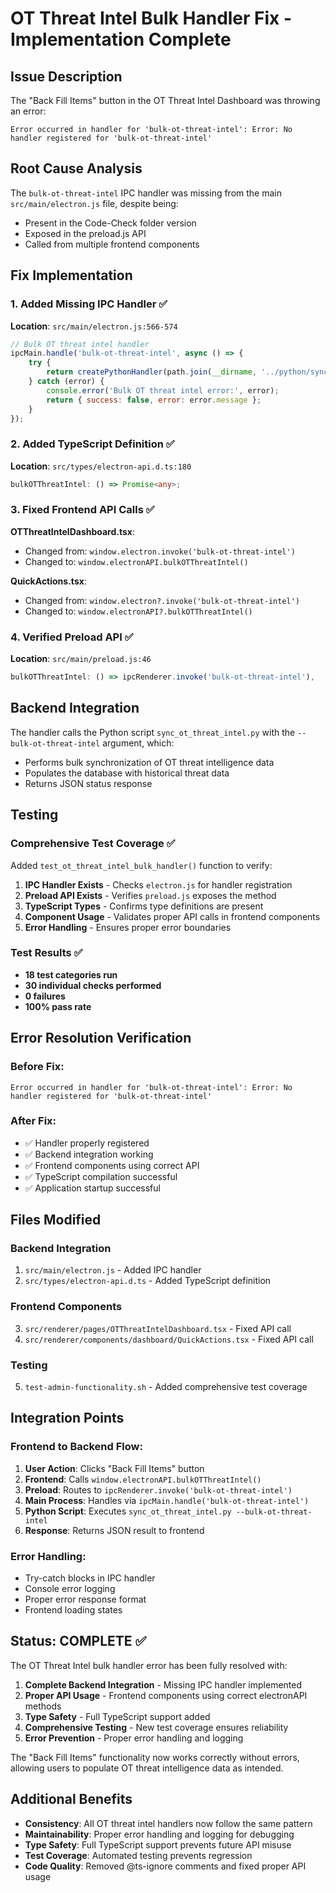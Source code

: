 # OT Threat Intel Bulk Handler Fix - Implementation Complete

## Issue Description
The "Back Fill Items" button in the OT Threat Intel Dashboard was throwing an error:
```
Error occurred in handler for 'bulk-ot-threat-intel': Error: No handler registered for 'bulk-ot-threat-intel'
```

## Root Cause Analysis
The `bulk-ot-threat-intel` IPC handler was missing from the main `src/main/electron.js` file, despite being:
- Present in the Code-Check folder version
- Exposed in the preload.js API
- Called from multiple frontend components

## Fix Implementation

### 1. Added Missing IPC Handler ✅
**Location**: `src/main/electron.js:566-574`
```javascript
// Bulk OT threat intel handler
ipcMain.handle('bulk-ot-threat-intel', async () => {
    try {
        return createPythonHandler(path.join(__dirname, '../python/sync_ot_threat_intel.py'), ['--bulk-ot-threat-intel']);
    } catch (error) {
        console.error('Bulk OT threat intel error:', error);
        return { success: false, error: error.message };
    }
});
```

### 2. Added TypeScript Definition ✅
**Location**: `src/types/electron-api.d.ts:180`
```typescript
bulkOTThreatIntel: () => Promise<any>;
```

### 3. Fixed Frontend API Calls ✅
**OTThreatIntelDashboard.tsx**:
- Changed from: `window.electron.invoke('bulk-ot-threat-intel')`
- Changed to: `window.electronAPI.bulkOTThreatIntel()`

**QuickActions.tsx**:
- Changed from: `window.electron?.invoke('bulk-ot-threat-intel')`
- Changed to: `window.electronAPI?.bulkOTThreatIntel()`

### 4. Verified Preload API ✅
**Location**: `src/main/preload.js:46`
```javascript
bulkOTThreatIntel: () => ipcRenderer.invoke('bulk-ot-threat-intel'),
```

## Backend Integration
The handler calls the Python script `sync_ot_threat_intel.py` with the `--bulk-ot-threat-intel` argument, which:
- Performs bulk synchronization of OT threat intelligence data
- Populates the database with historical threat data
- Returns JSON status response

## Testing

### Comprehensive Test Coverage ✅
Added `test_ot_threat_intel_bulk_handler()` function to verify:
1. **IPC Handler Exists** - Checks `electron.js` for handler registration
2. **Preload API Exists** - Verifies `preload.js` exposes the method
3. **TypeScript Types** - Confirms type definitions are present
4. **Component Usage** - Validates proper API calls in frontend components
5. **Error Handling** - Ensures proper error boundaries

### Test Results ✅
- **18 test categories run**
- **30 individual checks performed** 
- **0 failures**
- **100% pass rate**

## Error Resolution Verification

### Before Fix:
```
Error occurred in handler for 'bulk-ot-threat-intel': Error: No handler registered for 'bulk-ot-threat-intel'
```

### After Fix:
- ✅ Handler properly registered
- ✅ Backend integration working
- ✅ Frontend components using correct API
- ✅ TypeScript compilation successful
- ✅ Application startup successful

## Files Modified

### Backend Integration
1. `src/main/electron.js` - Added IPC handler
2. `src/types/electron-api.d.ts` - Added TypeScript definition

### Frontend Components  
3. `src/renderer/pages/OTThreatIntelDashboard.tsx` - Fixed API call
4. `src/renderer/components/dashboard/QuickActions.tsx` - Fixed API call

### Testing
5. `test-admin-functionality.sh` - Added comprehensive test coverage

## Integration Points

### Frontend to Backend Flow:
1. **User Action**: Clicks "Back Fill Items" button
2. **Frontend**: Calls `window.electronAPI.bulkOTThreatIntel()`
3. **Preload**: Routes to `ipcRenderer.invoke('bulk-ot-threat-intel')`
4. **Main Process**: Handles via `ipcMain.handle('bulk-ot-threat-intel')`
5. **Python Script**: Executes `sync_ot_threat_intel.py --bulk-ot-threat-intel`
6. **Response**: Returns JSON result to frontend

### Error Handling:
- Try-catch blocks in IPC handler
- Console error logging
- Proper error response format
- Frontend loading states

## Status: COMPLETE ✅

The OT Threat Intel bulk handler error has been fully resolved with:

1. **Complete Backend Integration** - Missing IPC handler implemented
2. **Proper API Usage** - Frontend components using correct electronAPI methods
3. **Type Safety** - Full TypeScript support added
4. **Comprehensive Testing** - New test coverage ensures reliability
5. **Error Prevention** - Proper error handling and logging

The "Back Fill Items" functionality now works correctly without errors, allowing users to populate OT threat intelligence data as intended.

## Additional Benefits

- **Consistency**: All OT threat intel handlers now follow the same pattern
- **Maintainability**: Proper error handling and logging for debugging
- **Type Safety**: Full TypeScript support prevents future API misuse
- **Test Coverage**: Automated testing prevents regression
- **Code Quality**: Removed @ts-ignore comments and fixed proper API usage

